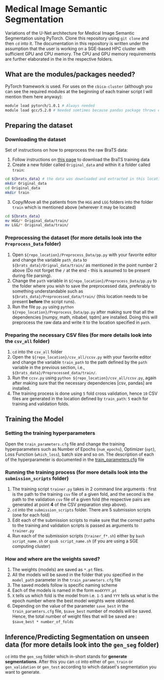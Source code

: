 # Medical Image Semantic Segmentation
Variations of the U-Net architecture for Medical Image Semantic Segmentation using PyTorch. Clone this repository using `git clone` and then `cd` into it. The documentation in this repository is written under the assumption that the user is working on a SGE-based HPC cluster with sufficient GPU and CPU memory. The CPU and GPU memory requirements are further elaborated in the in the respective folders. 

## What are the modules/packages needed?
PyTorch framework is used. For uses on the `cbica-cluster` (although you can see the required modules at the beginning of each trainer script I will mention them here anyway):

```bash
module load pytorch/1.0.1 # Always needed
module load gcc/5.2.0 # Needed somtimes because pandas package throws errors sometimes if this is not loaded 
```

## Preparing the dataset 

### Downloading the dataset
Set of instructions on how to preprocess the raw BraTS data:
1. Follow instructions on [this page](https://www.med.upenn.edu/cbica/brats2019/registration.html) to download the BraTS training data
2. Create a new folder called `Original_data` and within it a folder called `train`:
```bash
cd ${brats_data} # the data was downloaded and extracted in this location
mkdir Original_data
cd Original_data
mkdir train
```
3. Copy/Move all the patients from the `HGG` and `LGG` folders into the folder `train` which is mentioned above (wherever it may be located)
```bash
cd ${brats_data}
mv HGG/* Original_data/train/
mv LGG/* Original_data/train/
```

### Preprocessing the dataset (for more details look into the `Preprocess_Data` folder)
1. Open `${repo_location}/Preprocess_Data/pp.py` with your favorite editor and change the variable `path_data` to `${brats_data}/Orignal_data/train/` as mentioned in the point number 2 above (Do not forget the `/` at the end - this is assumed to be present during file parsing).
2. Change the `path` variable in `${repo_location}/Preprocess_Data/pp.py` to the folder where you wish to save the preprocessed data, preferably to something understandable such as `${brats_data}/Preprocessed_data/train/` (this location needs to be present **before** the script runs).
3. Run the file `pp.py` using `python ${repo_location}/Preprocess_Data/pp.py` after making sure that all the dependencies [numpy, math, nibabel, tqdm] are installed. Doing this will preprocess the raw data and write it to the location specified in `path`.

###  Preparing the necessary CSV files (for more details look into the `csv_all` folder)
1. `cd` into the `csv_all` folder
2. Open the `${repo_location}/csv_all/ccsv.py` with your favorite editor and change the variable `train_path` to the path defined by the `path` variable in the previous section, i.e., `${brats_data}/Preprocessed_data/train/`.
3. Run the `ccsv.py` using `python ${repo_location}/csv_all/ccsv.py`, again after making sure that the necessary dependencies [csv, pandas] are installed.
4. The training process is done using `5` fold cross validation, hence `10` CSV files are generated in the location defined by `train_path`: `5` each for training and validation folds.

## Training the Model

### Setting the training hyperparameters
Open the `train_parameters.cfg` file and change the training hyperparameters such as Number of Epochs (`num_epochs`), Optimizer (`opt`), Loss Function (`which_loss`), batch size and so on. The description of each of the hyperparameter is documented in the [train_parameters.cfg](https://github.com/meghbhalerao/Semantic_Segmentation/blob/master/train_parameters.cfg) file

###  Running the training process (for more details look into the `submission_scripts` folder)
1. The training script `trainer.py` takes in 2 command line arguments : first is the path to the training `csv` file of a given fold, and the second is the path to the validation `csv` file of a given fold (the respective pairs are generated at point **4** of the CSV preparation step above).
2. `cd` into the `submission_scripts` folder. There are 5 submission scripts (one for each fold)
3. Edit each of the submission scripts to make sure that the correct paths to the training and validation scripts is passed as arguments to `trainer.py`
4. Run each of the submission scripts (`trainer_f*.sh`) either by `bash script_name.sh` or `qsub script_name.sh` (if you are using a SGE computing cluster)

###  How and where are the weights saved?
1. The weights (models) are saved as `*.pt` files.
2. All the models will be saved in the folder that you specified in the `model_path` parameter in the `train_parameters.cfg` file
3. The saved models follow is specific naming scheme
4. Each of the models is named in the form `modXYYY.pt`
5. `X` tells us which fold is the model from i.e. `1-5` and `YYY` tells us what is the epoch number where the best model weights were obtained.
6. Depending on the value of the parameter `save_best` in the `train_paramters.cfg` file, `$save_best` number of models will be saved. Hence, the total number of weight files that will be saved are : `$save_best * number_of_folds`

## Inference/Predicting Segmentation on unseen data (for more details look into the `gen_seg` folder)
`cd` into the `gen_seg` folder which in-short stands for **generate segmentations**. After this you can `cd` into either of `gen_train` or `gen_validation` or `gen_test` according to which dataset's segmentation you want to generate.
